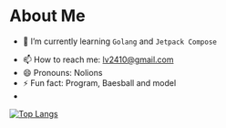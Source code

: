 # About Me


<!-- - 🔭 I’m currently working on ...  -->
- 🌱 I’m currently learning `Golang` and `Jetpack Compose`
<!-- - 👯 I’m looking to collaborate on ... -->
<!--- 🤔 I’m looking for help with ... -->
<!-- - 💬 Ask me about ... -->
- 📫 How to reach me: lv2410@gmail.com
- 😄 Pronouns: Nolions
- ⚡ Fun fact: Program, Baesball and model
- 

[![Top Langs](https://github-readme-stats.vercel.app/api/top-langs/?username=nolions)](https://github.com/Nolions)
